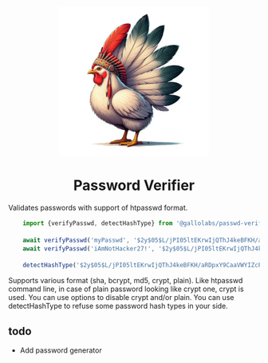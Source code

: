 <p align="center">
    <img height="300" src="https://raw.githubusercontent.com/gallolabs/passwd-verifier/main/logo_w300.jpeg">
  <h1 align="center">Password Verifier</h1>
</p>

Validates passwords with support of htpasswd format.

```javascript
    import {verifyPasswd, detectHashType} from '@gallolabs/passwd-verifier'

    await verifyPasswd('myPasswd', '$2y$05$L/jPI05ltEKrwIjQThJ4keBFKH/aRDpxY9CaaVWYIZcPu0FXdRO6i') // false
    await verifyPasswd('iAmNotHacker27!', '$2y$05$L/jPI05ltEKrwIjQThJ4keBFKH/aRDpxY9CaaVWYIZcPu0FXdRO6i') // true

    detectHashType('$2y$05$L/jPI05ltEKrwIjQThJ4keBFKH/aRDpxY9CaaVWYIZcPu0FXdRO6i') // BCRYPT
```

Supports various format (sha, bcrypt, md5, crypt, plain). Like htpasswd command line, in case of plain password looking like crypt one, crypt is used. You can use options to disable crypt and/or plain. You can use detectHashType to refuse some password hash types in your side.

## todo
- Add password generator
